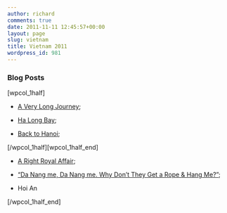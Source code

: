 ```yaml
---
author: richard
comments: true
date: 2011-11-11 12:45:57+00:00
layout: page
slug: vietnam
title: Vietnam 2011
wordpress_id: 981
---
```


### Blog Posts


[wpcol_1half]



	
  * [A Very Long Journey](http://travel.perry-online.me.uk/a-very-long-journey/);

	
  * [Ha Long Bay](http://travel.perry-online.me.uk/ha-long-bay/);

	
  * [Back to Hanoi](http://travel.perry-online.me.uk/back-to-hanoi/);


[/wpcol_1half][wpcol_1half_end]

	
  * [A Right Royal Affair](http://travel.perry-online.me.uk/a-right-royal-affair/);

	
  * [“Da Nang me, Da Nang me. Why Don’t They Get a Rope & Hang Me?”](http://travel.perry-online.me.uk/da-nang-me-da-nang-me-why-dont-they-get-a-rope-hang-me/);

	
  * Hoi An


[/wpcol_1half_end]
